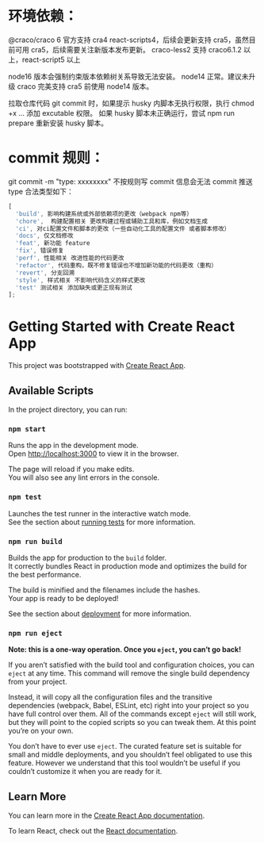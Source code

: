 <!--
 * @Author: 王荣
 * @Date: 2022-08-19 13:49:11
 * @LastEditors: 王荣
 * @LastEditTime: 2022-08-30 15:09:36
 * @Description: 填写简介
-->

# 环境依赖：

@craco/craco 6 官方支持 cra4 react-scripts4，后续会更新支持 cra5，虽然目前可用 cra5，后续需要关注新版本发布更新。
craco-less2 支持 craco6.1.2 以上，react-script5 以上

node16 版本会强制约束版本依赖树关系导致无法安装。
node14 正常。建议未升级 craco 完美支持 cra5 前使用 node14 版本。

拉取仓库代码 git commit 时，如果提示 husky 内脚本无执行权限，执行 chmod +x ... 添加 excutable 权限。
如果 husky 脚本未正确运行，尝试 npm run prepare 重新安装 husky 脚本。

# commit 规则：

git commit -m "type: xxxxxxxx"
不按规则写 commit 信息会无法 commit 推送
type 合法类型如下：

```js
[
  'build', 影响构建系统或外部依赖项的更改（webpack npm等）
  'chore',  构建配置相关 更改构建过程或辅助工具和库，例如文档生成
  'ci', 对ci配置文件和脚本的更改（一些自动化工具的配置文件 或者脚本修改）
  'docs', 仅文档修改
  'feat', 新功能 feature
  'fix', 错误修复
  'perf', 性能相关 改进性能的代码更改
  'refactor', 代码重构，既不修复错误也不增加新功能的代码更改（重构）
  'revert', 分支回溯
  'style', 样式相关 不影响代码含义的样式更改
  'test' 测试相关 添加缺失或更正现有测试
];
```

# Getting Started with Create React App

This project was bootstrapped with [Create React App](https://github.com/facebook/create-react-app).

## Available Scripts

In the project directory, you can run:

### `npm start`

Runs the app in the development mode.\
Open [http://localhost:3000](http://localhost:3000) to view it in the browser.

The page will reload if you make edits.\
You will also see any lint errors in the console.

### `npm test`

Launches the test runner in the interactive watch mode.\
See the section about [running tests](https://facebook.github.io/create-react-app/docs/running-tests) for more information.

### `npm run build`

Builds the app for production to the `build` folder.\
It correctly bundles React in production mode and optimizes the build for the best performance.

The build is minified and the filenames include the hashes.\
Your app is ready to be deployed!

See the section about [deployment](https://facebook.github.io/create-react-app/docs/deployment) for more information.

### `npm run eject`

**Note: this is a one-way operation. Once you `eject`, you can’t go back!**

If you aren’t satisfied with the build tool and configuration choices, you can `eject` at any time. This command will remove the single build dependency from your project.

Instead, it will copy all the configuration files and the transitive dependencies (webpack, Babel, ESLint, etc) right into your project so you have full control over them. All of the commands except `eject` will still work, but they will point to the copied scripts so you can tweak them. At this point you’re on your own.

You don’t have to ever use `eject`. The curated feature set is suitable for small and middle deployments, and you shouldn’t feel obligated to use this feature. However we understand that this tool wouldn’t be useful if you couldn’t customize it when you are ready for it.

## Learn More

You can learn more in the [Create React App documentation](https://facebook.github.io/create-react-app/docs/getting-started).

To learn React, check out the [React documentation](https://reactjs.org/).
